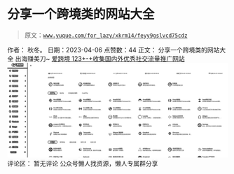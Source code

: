 # 分享一个跨境类的网站大全

> 原文：[`www.yuque.com/for_lazy/xkrm14/feyy9gslvcd75cdz`](https://www.yuque.com/for_lazy/xkrm14/feyy9gslvcd75cdz)

<ne-p id="uad2032b3" data-lake-id="uad2032b3">作者： 秋冬。</ne-p> <ne-p id="u1f0a50dd" data-lake-id="u1f0a50dd">日期：2023-04-06</ne-p> <ne-p id="u2b4d080a" data-lake-id="u2b4d080a">点赞数：44</ne-p> <ne-hole id="u19f0cdd6" data-lake-id="u19f0cdd6"><ne-card data-card-name="hr" data-card-type="block" id="bz1vR" data-event-boundary="card"><ne-p id="ud8ecd077" data-lake-id="ud8ecd077">正文：</ne-p> <ne-p id="u8aac4b29" data-lake-id="u8aac4b29">分享一个跨境类的网站大全 出海赚美刀~ [爱跨境 123+-+收集国内外优秀社交流量推广网站](https://www.ikj123.com/)</ne-p> <ne-p id="uebef2897" data-lake-id="uebef2897"><ne-card data-card-name="image" data-card-type="inline" id="CvEOJ" data-event-boundary="card">![](img/bbb426aa8c81c4a0be7503e3e65e773f.png)</ne-card></ne-p> <ne-hole id="u91b80b6e" data-lake-id="u91b80b6e"><ne-card data-card-name="hr" data-card-type="block" id="nJB0q" data-event-boundary="card"><ne-p id="u1f36abe5" data-lake-id="u1f36abe5">评论区：</ne-p> <ne-p id="uc592b4c8" data-lake-id="uc592b4c8">暂无评论</ne-p> <ne-hole id="u3a915379" data-lake-id="u3a915379"><ne-card data-card-name="hr" data-card-type="block" id="sgJJd" data-event-boundary="card"><ne-p id="u65e4f9a4" data-lake-id="u65e4f9a4">公众号懒人找资源，懒人专属群分享</ne-p></ne-card></ne-hole></ne-card></ne-hole></ne-card></ne-hole>